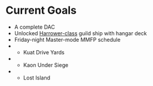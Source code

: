 # Current Goals
* A complete DAC
* Unlocked [Harrower-class](https://starwars.fandom.com/wiki/Harrower-class_dreadnought) guild ship with hangar deck
* Friday-night Master-mode MMFP schedule
* * Kuat Drive Yards
* * Kaon Under Siege
* * Lost Island

